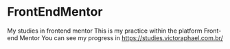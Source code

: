 # FrontEndMentor
My studies in frontend mentor
This is my practice within the platform Front-end Mentor
You can see my progress in https://studies.victoraphael.com.br/
